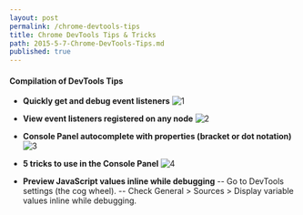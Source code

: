 ```yaml
---
layout: post
permalink: /chrome-devtools-tips
title: Chrome DevTools Tips & Tricks
path: 2015-5-7-Chrome-DevTools-Tips.md
published: true
---
```


#### Compilation of DevTools Tips
- **Quickly get and debug event listeners**
![1](https://gallery.mailchimp.com/2acb3bbbd6a2455edb2e65494/images/2bd8eb7f-52dd-4cdc-a6ab-058fc47f089f.gif)

- **View event listeners registered on any node**
![2](https://gallery.mailchimp.com/2acb3bbbd6a2455edb2e65494/images/457beeff-f74f-45b8-b02e-35846c65d246.gif)

- **Console Panel autocomplete with properties (bracket or dot notation)**
![3](https://gallery.mailchimp.com/2acb3bbbd6a2455edb2e65494/images/505da29f-3a81-4691-a2c8-32162ce9d483.gif)

- **5 tricks to use in the Console Panel**
![4](https://gallery.mailchimp.com/2acb3bbbd6a2455edb2e65494/images/37ca7eff-c50c-4661-9f05-324833250c57.gif)

- **Preview JavaScript values inline while debugging**
  -- Go to DevTools settings (the cog wheel).
  -- Check General > Sources > Display variable values inline while debugging.
